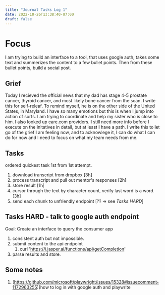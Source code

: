 ```yaml
---
title: "Journal Tasks Log 1"
date: 2022-10-26T13:38:40-07:00
draft: false
---
```





# Focus


I am trying to build an interface to a tool, that uses google auth, takes some text and summerizes the content to a few bullet points.
Then from these bullet points, build a social post.


## Grief

Today I recieved the official news that my dad has stage 4-5 prostate cancer, thyroid cancer, and most likely bone cancer from the scan. I write this for self-releaf. To remind myself, he is on the other side of the United States, in Maryland. I have so many emotions but this is when I jump into action of sorts. I am trying to coordinate and help my sister who is close to him. I also looked up care.com providers. I still need more info before I execute on the initatives in detail, but at least I have a path.
I write this to let go of the grief I am feeling now, and to acknowlege it, I can do what I can do for now and I need to focus on what my team needs from me.


## Tasks

ordered quickest task 1st from 1st attempt.


1. download transcript from dropbox [3h]
2. process transcript and pull out mentor's responses [2h]
3. store result [1h]
4. cursor through the text by character count, verify last word is a word. [3h]
5. send each chunk to unfriendly endpoint [?? -> see *Tasks HARD*]



## Tasks HARD - talk to google auth endpoint

Goal:
Create an interface to query the consumer app

1. consistent auth but not impossible.
2. submit content to the api endpoint
   1.  curl 'https://i.jasper.ai/functions/api/getCompletion' 
3. parse results and store.



## Some notes

1. (https://github.com/microsoft/playwright/issues/15328#issuecomment-1172963255)[how to log in with google auth and playwrite
